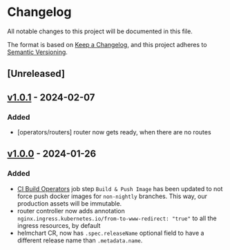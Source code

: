 # Changelog

All notable changes to this project will be documented in this file.

The format is based on [Keep a Changelog](https://keepachangelog.com/en/1.0.0/),
and this project adheres to [Semantic Versioning](https://semver.org/spec/v2.0.0.html).

## [Unreleased]

## [v1.0.1] - 2024-02-07

### Added

- [operators/routers] router now gets ready, when there are no routes

## [v1.0.0] - 2024-01-26

### Added

- [CI Build Operators](./.github/workflows/build-operators.yml) job step `Build & Push Image` has been updated to not force push docker images for `non-nightly` branches. This way, our production assets will be immutable.
- router controller now adds annotation `nginx.ingress.kubernetes.io/from-to-www-redirect: "true"` to all the ingress resources, by default
- helmchart CR, now has `.spec.releaseName` optional field to have a different release name than `.metadata.name`.

[v1.0.1]: https://github.com/kloudlite/operator/compare/v1.0.0...v1.0.1
[v1.0.0]: https://github.com/kloudlite/operator/compare/master...release-1.0.0
